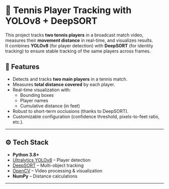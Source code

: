 # 🎾 Tennis Player Tracking with YOLOv8 + DeepSORT  

This project tracks **two tennis players** in a broadcast match video, measures their **movement distance** in real-time, and visualizes results.  
It combines **YOLOv8** (for player detection) with **DeepSORT** (for identity tracking) to ensure stable tracking of the same players across frames.  

## 🚀 Features
- Detects and tracks **two main players** in a tennis match.
- Measures **total distance covered** by each player.
- Real-time visualization with:
  - Bounding boxes
  - Player names
  - Cumulative distance (in feet)
- Robust to short-term occlusions (thanks to DeepSORT).
- Customizable configuration (confidence threshold, pixels-to-feet ratio, etc.).

---

## ⚙️ Tech Stack
- **Python 3.8+**
- [Ultralytics YOLOv8](https://github.com/ultralytics/ultralytics) – Player detection  
- [DeepSORT](https://github.com/levan92/deep-sort-realtime) – Multi-object tracking  
- [OpenCV](https://opencv.org/) – Video processing & visualization  
- **NumPy** – Distance calculations  

---

